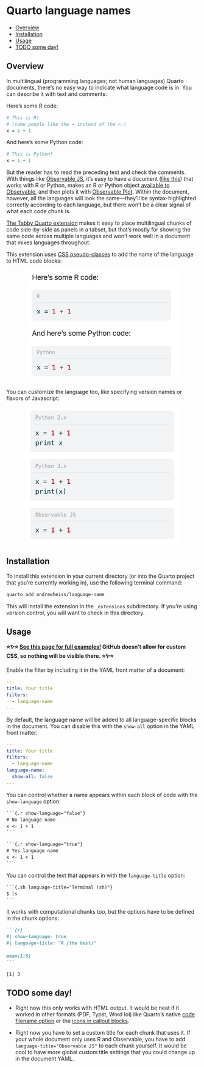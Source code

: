 

# Quarto language names

- [Overview](#overview)
- [Installation](#installation)
- [Usage](#usage)
- [TODO some day!](#todo-some-day)

<!-- README.md is generated from _README.qmd. Please edit that file -->

## Overview

In multilingual (programming languages; not human languages) Quarto documents, there’s no easy way to indicate what language code is in. You can describe it with text and comments:

Here’s some R code:

``` r
# This is R!
# (some people like the = instead of the <-)
x = 1 + 1
```

And here’s some Python code:

``` python
# This is Python!
x = 1 + 1
```

But the reader has to read the preceding text and check the comments. With things like [Observable JS](https://quarto.org/docs/computations/ojs.html), it’s easy to have a document ([like this](https://www.andrewheiss.com/blog/2025/02/10/usaid-ojs-maps/)) that works with R or Python, makes an R or Python object [available to Observable](https://quarto.org/docs/computations/ojs.html#data-sources), and then plots it with [Observable Plot](https://observablehq.com/plot/). Within the document, however, all the languages will look the same—they’ll be syntax-highlighted correctly according to each language, but there won’t be a clear signal of what each code chunk is.

[The Tabby Quarto extension](https://quarto.thecoatlessprofessor.com/tabby/) makes it easy to place multilingual chunks of code side-by-side as panels in a tabset, but that’s mostly for showing the same code across multiple languages and won’t work well in a document that mixes languages throughout.

This extension uses [CSS pseudo-classes](https://developer.mozilla.org/en-US/docs/Web/CSS/Pseudo-classes) to add the name of the language to HTML code blocks:

<p align="center">
  <img src="img/chunks-with-language.png" alt="R and Python chunks with language titles" width="400">
</p>

You can customize the language too, like specifying version names or flavors of Javascript:

<p align="center">
  <img src="img/chunks-with-custom-language.png" alt="R and Python chunks with language titles" width="400">
</p>

## Installation

To install this extension in your current directory (or into the Quarto project that you’re currently working in), use the following terminal command:

``` sh
quarto add andrewheiss/language-name
```

This will install the extension in the `_extensions` subdirectory. If you’re using version control, you will want to check in this directory.

## Usage

**⭐✨⭐ [See this page for full examples!](https://andrewheiss.github.io/language-name/example.html) GitHub doesn’t allow for custom CSS, so nothing will be visible there. ⭐✨⭐**

Enable the filter by including it in the YAML front matter of a document:

``` yaml
---
title: Your title
filters:
  - language-name
---
```

By default, the language name will be added to all language-specific blocks in the document. You can disable this with the `show-all` option in the YAML front matter:

``` yaml
---
title: Your title
filters:
  - language-name
language-name:
  show-all: false
---
```

You can control whether a name appears within each block of code with the `show-language` option:

```` default
```{.r show-language="false"}
# No language name
x <- 1 + 1
```
````

```` default
```{.r show-language="true"}
# Yes language name
x <- 1 + 1
```
````

You can control the text that appears in with the `language-title` option:

```` default
```{.sh language-title="Terminal (sh)"}
$ ls
```
````

It works with computational chunks too, but the options have to be defined in the chunk options:

```` markdown
```{r}
#| show-language: true
#| language-title: "R (the best)"

mean(1:5)
```
````

    [1] 3

## TODO some day!

- Right now this only works with HTML output. It would be neat if it worked in other formats (PDF, Typst, Word lol) like Quarto’s native [code filename option](https://quarto.org/docs/output-formats/html-code.html#code-filename) or the [icons in callout blocks](https://quarto.org/docs/authoring/callouts.html).

- Right now you have to set a custom title for each chunk that uses it. If your whole document only uses R and Observable, you have to add `language-title="Observable JS"` to each chunk yourself. It would be cool to have more global custom title settings that you could change up in the document YAML.
